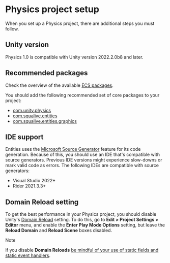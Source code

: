 # Physics project setup

When you set up a Physics project, there are additional steps you must follow.

## Unity version

Physics 1.0 is compatible with Unity version 2022.2.0b8 and later.

## Recommended packages

Check the overview of the available [ECS packages](https://unity.com/dots/packages).

You should add the following recommended set of core packages to your project:

* [com.unity.physics](https://docs.unity3d.com/Packages/com.unity.physics@latest)
* [com.squalive.entities](https://docs.unity3d.com/Packages/com.squalive.entities@latest)
* [com.squalive.entities.graphics](https://docs.unity3d.com/Packages/com.squalive.entities.graphics@latest)

## IDE support
Entities uses the [Microsoft Source Generator](https://docs.microsoft.com/en-us/dotnet/csharp/roslyn-sdk/source-generators-overview) feature for its code generation. Because of this, you should use an IDE that's compatible with source generators. Previous IDE versions might experience slow-downs or mark valid code as errors. The following IDEs are compatible with source generators:

* Visual Studio 2022+
* Rider 2021.3.3+

## Domain Reload setting

To get the best performance in your Physics project, you should disable Unity's [Domain Reload](https://docs.unity3d.com/Manual/ConfigurableEnterPlayMode.html) setting. To do this, go to **Edit &gt; Project Settings &gt; Editor** menu, and enable the **Enter Play Mode Options** setting, but leave the **Reload Domain** and **Reload Scene** boxes disabled.

> [!NOTE]
> If you disable **Domain Reloads** [be mindful of your use of static fields and static event handlers](https://docs.unity3d.com/Manual/DomainReloading.html).


